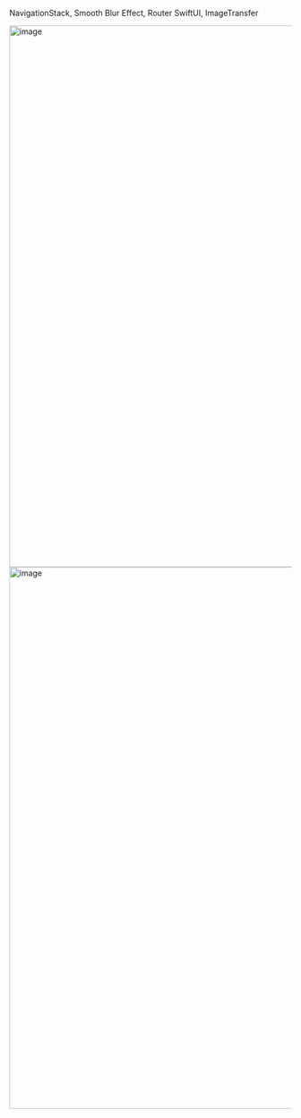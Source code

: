 NavigationStack, Smooth Blur Effect, Router SwiftUI, ImageTransfer

<img width="511" height="965" alt="image" src="https://github.com/user-attachments/assets/53c3cafd-b7f5-4697-a7ea-116818f0f21a" /> <img width="511" height="965" alt="image" src="https://github.com/user-attachments/assets/4c4044ea-2e22-4346-862c-469ec87f790c" />

